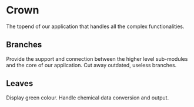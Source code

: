 # Crown

The topend of our application that handles all the complex functionalities.

## Branches

Provide the support and connection between the higher level sub-modules and the core of our application.
Cut away outdated, useless branches.

## Leaves

Display green colour.
Handle chemical data conversion and output.
